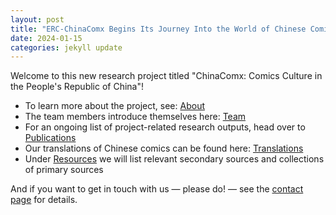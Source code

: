 ```yaml
---
layout: post
title: "ERC-ChinaComx Begins Its Journey Into the World of Chinese Comics"
date: 2024-01-15
categories: jekyll update
---
```



Welcome to this new research project titled "ChinaComx: Comics Culture in the People's Republic of China"!

- To learn more about the project, see: [About](../about.md)
- The team members introduce themselves here: [Team](../team.md)
- For an ongoing list of project-related research outputs, head over to [Publications](../publications.md)
- Our translations of Chinese comics can be found here: [Translations](../translations.md)
- Under [Resources](../resources.md) we will list relevant secondary sources and collections of primary sources

And if you want to get in touch with us — please do! — see the [contact page](../contact.md) for details.